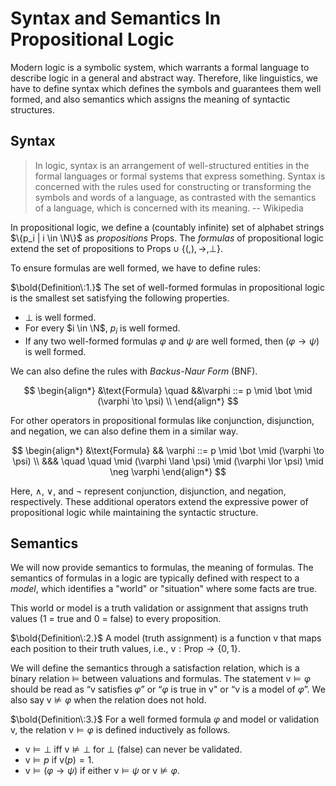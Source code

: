# Syntax and Semantics In Propositional Logic

Modern logic is a symbolic system, which warrants a formal language to describe logic in a general and abstract way. Therefore, like linguistics, we have to define syntax which defines the symbols and guarantees them well formed, and also semantics which assigns the meaning of syntactic structures.

## Syntax
> In logic, syntax is an arrangement of well-structured entities in the formal languages or formal systems that express something. Syntax is concerned with the rules used for constructing or transforming the symbols and words of a language, as contrasted with the semantics of a language, which is concerned with its meaning.   -- Wikipedia

In propositional logic, we define a (countably infinite) set of alphabet strings $\{p_i | i \in \N\}$ as *propositions* $\mathsf{Props}$. The *formulas* of propositional logic extend the set of propositions to $\mathsf{Props} \cup \{(, ), \to, \bot\}$. 

To ensure formulas are well formed, we have to define rules:

$\bold{Definition\:1.}$ The set of well-formed formulas in propositional logic is the smallest set satisfying the following properties.
- $\bot$ is well formed.
- For every $i \in \N$, $p_i$ is well formed.
- If any two well-formed formulas $\varphi$ and $\psi$ are well formed, then $(\varphi \to \psi)$ is well formed.

We can also define the rules with *Backus-Naur Form* (BNF).

$$
\begin{align*}
&\text{Formula} \quad &&\varphi ::= p \mid \bot \mid (\varphi \to \psi) \\ 
\end{align*}
$$

For other operators in propositional formulas like conjunction, disjunction, and negation, we can also define them in a similar way.

$$
\begin{align*}
&\text{Formula} && \varphi ::= p \mid \bot \mid (\varphi \to \psi) \\
&&& \quad \quad \mid (\varphi \land \psi) \mid (\varphi \lor \psi) \mid \neg \varphi
\end{align*}
$$

Here, $\land$, $\lor$, and $\neg$ represent conjunction, disjunction, and negation, respectively. These additional operators extend the expressive power of propositional logic while maintaining the syntactic structure.

## Semantics

We will now provide semantics to formulas, the meaning of formulas. The semantics of formulas in a logic are typically defined with respect to a *model*, which identifies a "world" or "situation" where some facts are true. 

This world or model is a truth validation or assignment that assigns truth values (1 = true and 0 = false) to every proposition.

$\bold{Definition\:2.}$ A model (truth assignment) is a function $\mathsf{v}$ that maps each position to their truth values, i.e., $\mathsf{v} : \mathsf{Prop} \to \{0, 1\}$.

We will define the semantics through a satisfaction relation, which is a binary relation $\vDash$ between valuations and formulas. The statement $\mathsf{v} \vDash \varphi$ should be read as “$\mathsf{v}$ satisfies $\varphi$” or “$\varphi$ is true in $\mathsf{v}$" or “$\mathsf{v}$  is a model of $\varphi$”. We also say $\mathsf{v} \nvDash \varphi$ when the relation does not hold.

$\bold{Definition\:3.}$ For a well formed formula $\varphi$ and model or validation $\mathsf{v}$, the relation $\mathsf{v} \vDash \varphi$ is defined inductively as follows.
- $\mathsf{v} \vDash \bot$ iff $\mathsf{v} \nvDash \bot$ for $\bot$ (false) can never be validated.
- $\mathsf{v} \vDash p$ if $\mathsf{v}(p) = 1$.
- $\mathsf{v} \vDash (\varphi \to \psi)$ if either $\mathsf{v} \vDash \psi$ or $\mathsf{v} \nvDash \varphi$.